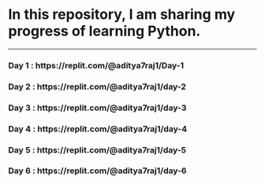 # In this repository, I am sharing my progress of learning Python.

---

<h3>Day 1 : https://replit.com/@aditya7raj1/Day-1</h3>
<h3>Day 2 : https://replit.com/@aditya7raj1/day-2</h3>
<h3>Day 3 : https://replit.com/@aditya7raj1/day-3</h3>
<h3>Day 4 : https://replit.com/@aditya7raj1/day-4</h3>
<h3>Day 5 : https://replit.com/@aditya7raj1/day-5</h3>
<h3>Day 6 : https://replit.com/@aditya7raj1/day-6</h3>
